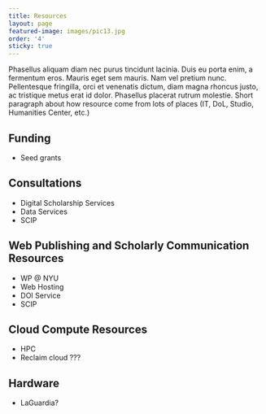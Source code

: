 ```yaml
---
title: Resources
layout: page
featured-image: images/pic13.jpg
order: '4'
sticky: true
---
```


Phasellus aliquam diam nec purus tincidunt lacinia. Duis eu porta enim, a fermentum eros. Mauris eget sem mauris. Nam vel pretium nunc. Pellentesque fringilla, orci et venenatis dictum, diam magna rhoncus justo, ac tristique metus erat id dolor. Phasellus placerat rutrum molestie. Short paragraph about how resource come from lots of places (IT, DoL, Studio, Humanities Center, etc.)

## Funding
- Seed grants

## Consultations
- Digital Scholarship Services
- Data Services
- SCIP

## Web Publishing and Scholarly Communication Resources
- WP @ NYU
- Web Hosting
- DOI Service
- SCIP

## Cloud Compute Resources
- HPC
- Reclaim cloud ???

## Hardware
- LaGuardia?
